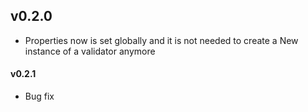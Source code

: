 ## v0.2.0

* Properties now is set globally and it is not needed to create a New instance
of a validator anymore 

#### v0.2.1

* Bug fix